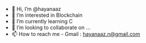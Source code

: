 - 👋 Hi, I’m @hayanaaz
- 👀 I’m interested in Blockchain
- 🌱 I’m currently learning C
- 💞️ I’m looking to collaborate on ...
- 📫 How to reach me - Gmail : hayanaaz.n@gmail.com

<!---
hayanaaz/hayanaaz is a ✨ special ✨ repository because its `README.md` (this file) appears on your GitHub profile.
You can click the Preview link to take a look at your changes.
--->
